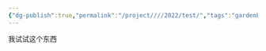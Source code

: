 ```yaml
---
{"dg-publish":true,"permalink":"/project////2022/test/","tags":"gardenEntry","dgHomeLink":true,"dgPassFrontmatter":false}
---
```



我试试这个东西